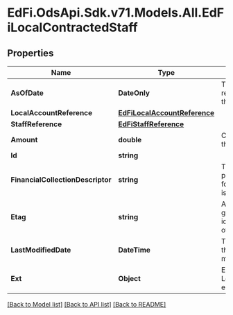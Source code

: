 # EdFi.OdsApi.Sdk.v71.Models.All.EdFiLocalContractedStaff

## Properties

Name | Type | Description | Notes
------------ | ------------- | ------------- | -------------
**AsOfDate** | **DateOnly** | The date of the reported amount for the account. | 
**LocalAccountReference** | [**EdFiLocalAccountReference**](EdFiLocalAccountReference.md) |  | 
**StaffReference** | [**EdFiStaffReference**](EdFiStaffReference.md) |  | 
**Amount** | **double** | Current balance for the account. | 
**Id** | **string** |  | [optional] 
**FinancialCollectionDescriptor** | **string** | The accounting period or grouping for which the amount is collected. | [optional] 
**Etag** | **string** | A unique system-generated value that identifies the version of the resource. | [optional] 
**LastModifiedDate** | **DateTime** | The date and time the resource was last modified. | [optional] 
**Ext** | **Object** | Extensions to the LocalContractedStaff entity. | [optional] 

[[Back to Model list]](../../README.md#documentation-for-models) [[Back to API list]](../../README.md#documentation-for-api-endpoints) [[Back to README]](../../README.md)

